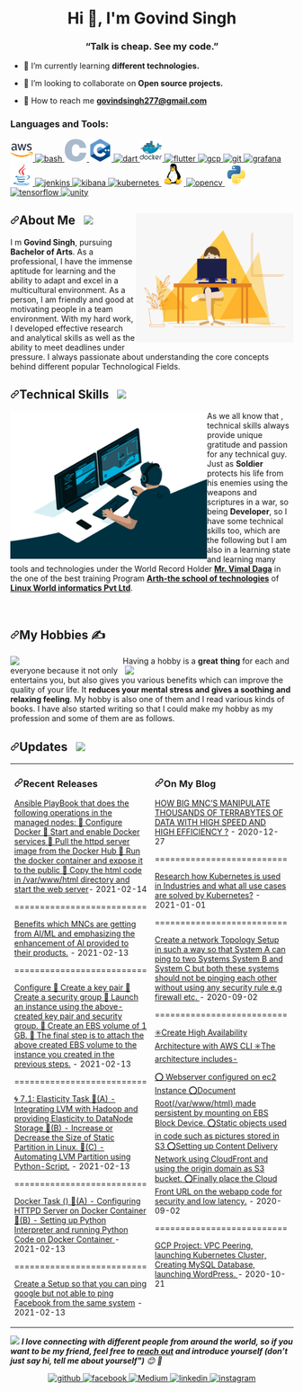 
<!--
**adiboy17/adiboy17** is a ✨ _special_ ✨ repository because its `README.md` (this file) appears on your GitHub profile.

Here are some ideas to get you started:

- 🔭 I’m currently working on ...
- 🌱 I’m currently learning ...
- 👯 I’m looking to collaborate on ...
- 🤔 I’m looking for help with ...
- 💬 Ask me about ...
- 📫 How to reach me: ...
- 😄 Pronouns: ...
- ⚡ Fun fact: ...
-->
<h1 align="center">Hi 👋, I'm Govind Singh</h1>
<h3 align="center">“Talk is cheap. See my code.”</h3>


- 🌱 I’m currently learning **different technologies.**

- 👯 I’m looking to collaborate on **Open source projects.**

- 💬 How to reach me **govindsingh277@gmail.com**


</p>

<h3 align="left">Languages and Tools:</h3>
<p align="left"> <a href="https://aws.amazon.com" target="_blank"> <img src="https://raw.githubusercontent.com/devicons/devicon/master/icons/amazonwebservices/amazonwebservices-original-wordmark.svg" alt="aws" width="40" height="40"/> </a> <a href="https://www.gnu.org/software/bash/" target="_blank"> <img src="https://www.vectorlogo.zone/logos/gnu_bash/gnu_bash-icon.svg" alt="bash" width="40" height="40"/> </a> <a href="https://www.cprogramming.com/" target="_blank"> <img src="https://raw.githubusercontent.com/devicons/devicon/master/icons/c/c-original.svg" alt="c" width="40" height="40"/> </a> <a href="https://www.w3schools.com/cpp/" target="_blank"> <img src="https://raw.githubusercontent.com/devicons/devicon/master/icons/cplusplus/cplusplus-original.svg" alt="cplusplus" width="40" height="40"/> </a> <a href="https://dart.dev" target="_blank"> <img src="https://www.vectorlogo.zone/logos/dartlang/dartlang-icon.svg" alt="dart" width="40" height="40"/> </a> <a href="https://www.docker.com/" target="_blank"> <img src="https://raw.githubusercontent.com/devicons/devicon/master/icons/docker/docker-original-wordmark.svg" alt="docker" width="40" height="40"/> </a> <a href="https://flutter.dev" target="_blank"> <img src="https://www.vectorlogo.zone/logos/flutterio/flutterio-icon.svg" alt="flutter" width="40" height="40"/> </a> <a href="https://cloud.google.com" target="_blank"> <img src="https://www.vectorlogo.zone/logos/google_cloud/google_cloud-icon.svg" alt="gcp" width="40" height="40"/> </a> <a href="https://git-scm.com/" target="_blank"> <img src="https://www.vectorlogo.zone/logos/git-scm/git-scm-icon.svg" alt="git" width="40" height="40"/> </a> <a href="https://grafana.com" target="_blank"> <img src="https://www.vectorlogo.zone/logos/grafana/grafana-icon.svg" alt="grafana" width="40" height="40"/> </a> <a href="https://www.java.com" target="_blank"> <img src="https://raw.githubusercontent.com/devicons/devicon/master/icons/java/java-original.svg" alt="java" width="40" height="40"/> </a> <a href="https://www.jenkins.io" target="_blank"> <img src="https://www.vectorlogo.zone/logos/jenkins/jenkins-icon.svg" alt="jenkins" width="40" height="40"/> </a> <a href="https://www.elastic.co/kibana" target="_blank"> <img src="https://www.vectorlogo.zone/logos/elasticco_kibana/elasticco_kibana-icon.svg" alt="kibana" width="40" height="40"/> </a> <a href="https://kubernetes.io" target="_blank"> <img src="https://www.vectorlogo.zone/logos/kubernetes/kubernetes-icon.svg" alt="kubernetes" width="40" height="40"/> </a> <a href="https://www.linux.org/" target="_blank"> <img src="https://raw.githubusercontent.com/devicons/devicon/master/icons/linux/linux-original.svg" alt="linux" width="40" height="40"/> </a> <a href="https://opencv.org/" target="_blank"> <img src="https://www.vectorlogo.zone/logos/opencv/opencv-icon.svg" alt="opencv" width="40" height="40"/> </a> <a href="https://www.python.org" target="_blank"> <img src="https://raw.githubusercontent.com/devicons/devicon/master/icons/python/python-original.svg" alt="python" width="40" height="40"/> </a> <a href="https://www.tensorflow.org" target="_blank"> <img src="https://www.vectorlogo.zone/logos/tensorflow/tensorflow-icon.svg" alt="tensorflow" width="40" height="40"/> </a> <a href="https://unity.com/" target="_blank"> <img src="https://www.vectorlogo.zone/logos/unity3d/unity3d-icon.svg" alt="unity" width="40" height="40"/> </a> </p>



<div>
 <p>
  <a target="_blank" rel="noopener noreferrer" href="https://raw.githubusercontent.com/adiboy17/workInProgress/master/Hii.gif"><img width="280" height="230" align="right" src="https://raw.githubusercontent.com/adiboy17/workInProgress/master/Hii.gif" style="max-width:100%;"></a> 
</p>
<h2><a id="user-content-about-me---" class="anchor" aria-hidden="true" href="#about-me---"><svg class="octicon octicon-link" viewBox="0 0 16 16" version="1.1" width="16" height="16" aria-hidden="true"><path fill-rule="evenodd" d="M7.775 3.275a.75.75 0 001.06 1.06l1.25-1.25a2 2 0 112.83 2.83l-2.5 2.5a2 2 0 01-2.83 0 .75.75 0 00-1.06 1.06 3.5 3.5 0 004.95 0l2.5-2.5a3.5 3.5 0 00-4.95-4.95l-1.25 1.25zm-4.69 9.64a2 2 0 010-2.83l2.5-2.5a2 2 0 012.83 0 .75.75 0 001.06-1.06 3.5 3.5 0 00-4.95 0l-2.5 2.5a3.5 3.5 0 004.95 4.95l1.25-1.25a.75.75 0 00-1.06-1.06l-1.25 1.25a2 2 0 01-2.83 0z"></path></svg></a>About Me  &nbsp; <a target="_blank" rel="noopener noreferrer" href="https://camo.githubusercontent.com/ee0405472b22b03ce78650e9dc06f90e7f81cddf220466d8f82e85416d30e8d7/68747470733a2f2f656d6f6a6970656469612d75732e73332e6475616c737461636b2e75732d776573742d312e616d617a6f6e6177732e636f6d2f7468756d62732f3136302f66616365626f6f6b2f3233302f77726974696e672d68616e645f323730642e706e67"><img src="https://camo.githubusercontent.com/ee0405472b22b03ce78650e9dc06f90e7f81cddf220466d8f82e85416d30e8d7/68747470733a2f2f656d6f6a6970656469612d75732e73332e6475616c737461636b2e75732d776573742d312e616d617a6f6e6177732e636f6d2f7468756d62732f3136302f66616365626f6f6b2f3233302f77726974696e672d68616e645f323730642e706e67" width="30px" data-canonical-src="https://emojipedia-us.s3.dualstack.us-west-1.amazonaws.com/thumbs/160/facebook/230/writing-hand_270d.png" style="max-width:100%;"></a></h2>
 
<p>I m <b> Govind Singh</b>, pursuing <b>Bachelor of Arts</b>. As a professional, I have the immense aptitude for learning and the ability to adapt and excel in a multicultural environment. As a person, I am friendly and good at motivating people in a team environment. With my hard work, I developed effective research and analytical skills as well as the ability to meet deadlines under pressure. I always passionate about understanding the core concepts behind different popular Technological Fields.</p>
</div>
<h2><a id="user-content-technical-skills---" class="anchor" aria-hidden="true" href="#technical-skills---"><svg class="octicon octicon-link" viewBox="0 0 16 16" version="1.1" width="16" height="16" aria-hidden="true"><path fill-rule="evenodd" d="M7.775 3.275a.75.75 0 001.06 1.06l1.25-1.25a2 2 0 112.83 2.83l-2.5 2.5a2 2 0 01-2.83 0 .75.75 0 00-1.06 1.06 3.5 3.5 0 004.95 0l2.5-2.5a3.5 3.5 0 00-4.95-4.95l-1.25 1.25zm-4.69 9.64a2 2 0 010-2.83l2.5-2.5a2 2 0 012.83 0 .75.75 0 001.06-1.06 3.5 3.5 0 00-4.95 0l-2.5 2.5a3.5 3.5 0 004.95 4.95l1.25-1.25a.75.75 0 00-1.06-1.06l-1.25 1.25a2 2 0 01-2.83 0z"></path></svg></a>Technical Skills  &nbsp; <a target="_blank" rel="noopener noreferrer" href="https://camo.githubusercontent.com/6cf71972e763378c0ed229b09685fd505a497171a7db73ff73924df2f8e1743b/68747470733a2f2f656d6f6a6970656469612d75732e73332e6475616c737461636b2e75732d776573742d312e616d617a6f6e6177732e636f6d2f7468756d62732f3136302f747769747465722f3235392f68616d6d65722d616e642d7772656e63685f31663665302e706e67"><img src="https://camo.githubusercontent.com/6cf71972e763378c0ed229b09685fd505a497171a7db73ff73924df2f8e1743b/68747470733a2f2f656d6f6a6970656469612d75732e73332e6475616c737461636b2e75732d776573742d312e616d617a6f6e6177732e636f6d2f7468756d62732f3136302f747769747465722f3235392f68616d6d65722d616e642d7772656e63685f31663665302e706e67" width="30px" data-canonical-src="https://emojipedia-us.s3.dualstack.us-west-1.amazonaws.com/thumbs/160/twitter/259/hammer-and-wrench_1f6e0.png" style="max-width:100%;"></a></h2>

<p><a target="_blank" rel="noopener noreferrer" href="https://raw.githubusercontent.com/adiboy17/workInProgress/master/code.gif?raw=true"><img align="left" src="https://github.com/i-adarsh/i-adarsh/raw/main/gif/code.gif?raw=true" width="350&quot;" style="max-width:100%;"></a></p>

<p>As we all know that , technical skills always provide unique gratitude and passion for any technical guy. Just as <b>Soldier</b> protects his life from his enemies using the weapons and scriptures in a war, so being <b>Developer</b>, so I  have some technical skills too,  which are the following but I am also in a learning state and learning many tools and technologies under the World Record Holder <a href="https://www.linkedin.com/in/vimaldaga/?originalSubdomain=in" rel="nofollow"><b>Mr. Vimal Daga</b></a> in the one of the best training Program <a href="https://rightarth.com/" rel="nofollow"><b>Arth-the school of technologies</b></a> of <a href="https://www.linuxworldindia.org/" rel="nofollow"><b>Linux World informatics Pvt Ltd</b></a>.</p>

<p>&nbsp;<a target="_blank" rel="noopener noreferrer" href="https://camo.githubusercontent.com/48e94fded3c31c7c33c952571cd599053ea5a14383c75458cd3ece16865618a4/68747470733a2f2f6769746875622d726561646d652d73746174732e76657263656c2e6170702f6170693f757365726e616d653d616469626f7931372673686f775f69636f6e733d74727565266c6f63616c653d656e"></a></p>
</p>
<h2><a id="user-content-my-hobbies-" class="anchor" aria-hidden="true" href="#my-hobbies-"><svg class="octicon octicon-link" viewBox="0 0 16 16" version="1.1" width="16" height="16" aria-hidden="true"><path fill-rule="evenodd" d="M7.775 3.275a.75.75 0 001.06 1.06l1.25-1.25a2 2 0 112.83 2.83l-2.5 2.5a2 2 0 01-2.83 0 .75.75 0 00-1.06 1.06 3.5 3.5 0 004.95 0l2.5-2.5a3.5 3.5 0 00-4.95-4.95l-1.25 1.25zm-4.69 9.64a2 2 0 010-2.83l2.5-2.5a2 2 0 012.83 0 .75.75 0 001.06-1.06 3.5 3.5 0 00-4.95 0l-2.5 2.5a3.5 3.5 0 004.95 4.95l1.25-1.25a.75.75 0 00-1.06-1.06l-1.25 1.25a2 2 0 01-2.83 0z"></path></svg></a>My Hobbies <g-emoji class="g-emoji" alias="writing_hand" fallback-src="https://github.githubassets.com/images/icons/emoji/unicode/270d.png">✍</g-emoji></h2>

<img align="left" src="https://camo.githubusercontent.com/f9a322c724f1cbb47a2bbb5407a1abbd9b1f2a7481f0fce08bd177b59719e1b9/68747470733a2f2f6f63746f6465782e6769746875622e636f6d2f696d616765732f68756c615f6c6f6f705f6f63746f64657830332e676966" width="200&quot;" data-canonical-src="https://octodex.github.com/images/hula_loop_octodex03.gif" style="max-width:100%;">

<p>Having a hobby is a <b>great</b> <img align="right" src="https://github.com/hackcoderr/hackcoderr/raw/main/assets/hobbies.png" width="300&quot;" style="max-width:100%;"></a><b>thing</b> for each and everyone because it not only entertains you,
but also gives you various benefits which can improve the quality of your life. It <b>reduces your mental stress and gives a soothing and relaxing feeling</b>. My hobby is also one of them and I read various kinds of books. I have also started writing so that I could make my hobby as my profession and some of them are as follows.
</p>

<h2><a id="user-content-updates--" class="anchor" aria-hidden="true" href="#updates--"><svg class="octicon octicon-link" viewBox="0 0 16 16" version="1.1" width="16" height="16" aria-hidden="true"><path fill-rule="evenodd" d="M7.775 3.275a.75.75 0 001.06 1.06l1.25-1.25a2 2 0 112.83 2.83l-2.5 2.5a2 2 0 01-2.83 0 .75.75 0 00-1.06 1.06 3.5 3.5 0 004.95 0l2.5-2.5a3.5 3.5 0 00-4.95-4.95l-1.25 1.25zm-4.69 9.64a2 2 0 010-2.83l2.5-2.5a2 2 0 012.83 0 .75.75 0 001.06-1.06 3.5 3.5 0 00-4.95 0l-2.5 2.5a3.5 3.5 0 004.95 4.95l1.25-1.25a.75.75 0 00-1.06-1.06l-1.25 1.25a2 2 0 01-2.83 0z"></path></svg></a>Updates &nbsp; <a target="_blank" rel="noopener noreferrer" href="https://camo.githubusercontent.com/119f891fc4d514692fed25c813372d164dc8b98a7fa23f17fe6bba796f54ab53/68747470733a2f2f656d6f6a6970656469612d75732e73332e6475616c737461636b2e75732d776573742d312e616d617a6f6e6177732e636f6d2f7468756d62732f3136302f676f6f676c652f3236332f6e6572642d666163655f31663931332e706e67"><img src="https://camo.githubusercontent.com/119f891fc4d514692fed25c813372d164dc8b98a7fa23f17fe6bba796f54ab53/68747470733a2f2f656d6f6a6970656469612d75732e73332e6475616c737461636b2e75732d776573742d312e616d617a6f6e6177732e636f6d2f7468756d62732f3136302f676f6f676c652f3236332f6e6572642d666163655f31663931332e706e67" width="30px" data-canonical-src="https://emojipedia-us.s3.dualstack.us-west-1.amazonaws.com/thumbs/160/google/263/nerd-face_1f913.png" style="max-width:100%;"></a></h2>

</b>
<table><tbody><tr><td valign="top" width="33%">
<h3><a id="user-content-recent-releases" class="anchor" aria-hidden="true" href="#recent-releases"><svg class="octicon octicon-link" viewBox="0 0 16 16" version="1.1" width="16" height="16" aria-hidden="true"><path fill-rule="evenodd" d="M7.775 3.275a.75.75 0 001.06 1.06l1.25-1.25a2 2 0 112.83 2.83l-2.5 2.5a2 2 0 01-2.83 0 .75.75 0 00-1.06 1.06 3.5 3.5 0 004.95 0l2.5-2.5a3.5 3.5 0 00-4.95-4.95l-1.25 1.25zm-4.69 9.64a2 2 0 010-2.83l2.5-2.5a2 2 0 012.83 0 .75.75 0 001.06-1.06 3.5 3.5 0 00-4.95 0l-2.5 2.5a3.5 3.5 0 004.95 4.95l1.25-1.25a.75.75 0 00-1.06-1.06l-1.25 1.25a2 2 0 01-2.83 0z"></path></svg></a>Recent Releases</h3>

<p><a href="https://www.linkedin.com/posts/iadiboy_arth-task10-activity-6786513701764706304-IVXv" rel="nofollow">Ansible PlayBook that does the
following operations in the managed nodes:
🔹 Configure Docker
🔹 Start and enable Docker services
🔹 Pull the httpd server image from the Docker Hub
🔹 Run the docker container and expose it to the public
🔹 Copy the html code in /var/www/html directory
and start the web server</a>- 2021-02-14</p>
==========================

<p><a href="https://www.linkedin.com/posts/iadiboy_benefits-which-mncs-are-getting-from-aiml-activity-6780539239445659648-w-W-" rel="nofollow">Benefits which MNCs are getting from AI/ML and emphasizing the enhancement of AI provided to their products.</a> - 2021-02-13</p>
==========================
<p><a href="https://www.linkedin.com/posts/iadiboy_vimaldaga-righteducation-educationredefine-activity-6780120619200634880-aAhU">Configure 🔅 Create a key pair
🔅 Create a security group
🔅 Launch an instance using the above-created key pair and security group.
🔅 Create an EBS volume of 1 GB.
🔅 The final step is to attach the above created EBS volume to the instance you created in the previous steps.</a> - 2021-02-13</p>
==========================
<p><a href="https://www.linkedin.com/posts/iadiboy_arth-task7-completed-activity-6780066370672496640-uBNg" rel="nofollow">🌀 7.1: Elasticity Task
🔅(A) - Integrating LVM with Hadoop and providing Elasticity to DataNode Storage
🔅(B) - Increase or Decrease the Size of Static Partition in Linux.
🔅(C) - Automating LVM Partition using Python-Script.</a> - 2021-02-13</p>
==========================
<p><a href="https://www.linkedin.com/posts/iadiboy_arth-task7-completed-activity-6780066370672496640-uBNg" rel="nofollow">Docker Task ()
🔅(A) - Configuring HTTPD Server on Docker Container
🔅(B) - Setting up Python Interpreter and running Python Code on Docker Container </a> - 2021-02-13</p>
==========================
<p><a href="https://www.linkedin.com/posts/iadiboy_create-a-setup-so-that-you-can-ping-google-activity-6779016439744536576-I3vg" rel="nofollow"> Create a Setup so that you can ping google but not able to ping Facebook from the same system</a> - 2021-02-13</p>

</td><td valign="top" width="34%"> 
 
 
<h3><a id="user-content-on-my-blog" class="anchor" aria-hidden="true" href="#on-my-blog"><svg class="octicon octicon-link" viewBox="0 0 16 16" version="1.1" width="16" height="16" aria-hidden="true"><path fill-rule="evenodd" d="M7.775 3.275a.75.75 0 001.06 1.06l1.25-1.25a2 2 0 112.83 2.83l-2.5 2.5a2 2 0 01-2.83 0 .75.75 0 00-1.06 1.06 3.5 3.5 0 004.95 0l2.5-2.5a3.5 3.5 0 00-4.95-4.95l-1.25 1.25zm-4.69 9.64a2 2 0 010-2.83l2.5-2.5a2 2 0 012.83 0 .75.75 0 001.06-1.06 3.5 3.5 0 00-4.95 0l-2.5 2.5a3.5 3.5 0 004.95 4.95l1.25-1.25a.75.75 0 00-1.06-1.06l-1.25 1.25a2 2 0 01-2.83 0z"></path></svg></a>On My Blog</h3>

<p><a href="https://iadiboy.medium.com/how-big-mncs-manipulate-thousands-of-terrabytes-of-data-with-high-speed-and-high-efficiency-f31d1a5b8dad" rel="nofollow">HOW BIG MNC’S MANIPULATE THOUSANDS OF TERRABYTES OF DATA WITH HIGH SPEED AND HIGH EFFICIENCY ?</a> - 2020-12-27</p>

==========================
<p><a href="https://www.linkedin.com/posts/iadiboy_vimaldaga-righteducation-educationredefine-activity-6747944320529170432-TwfA" rel="nofollow">Research how Kubernetes is used in Industries and what all use cases are solved by Kubernetes?</a> - 2021-01-01</p>

==========================
<p><a href="https://www.linkedin.com/posts/iadiboy_vimaldaga-righteducation-educationredefine-activity-6747936071822188544-OuiG" rel="nofollow">Create a network Topology Setup in such a way so that System A can ping to two Systems System B and System C but both these systems should not be pinging each other without using any security rule e.g firewall etc.
</a> - 2020-09-02</p>

==========================
<p><a href="https://www.linkedin.com/posts/iadiboy_awscloud-awscli-aws-activity-6739212513008771072-lvb3" rel="nofollow">✳️Create High Availability Architecture with AWS CLI
✳️The architecture includes-

⭕ Webserver configured on ec2 Instance
⭕Document Root(/var/www/html) made persistent by mounting on EBS Block Device.
⭕Static objects used in code such as pictures stored in S3
⭕Setting up Content Delivery Network using CloudFront and using the origin domain as S3 bucket.
⭕Finally place the Cloud Front URL on the webapp code for security and low latency.</a> - 2020-09-02</p>

==========================
<p><a href="https://www.linkedin.com/pulse/google-cloud-platform-task-completion-govind-singh/" rel="nofollow"> GCP Project: VPC Peering,
 launching Kubernetes Cluster, Creating MySQL Database, launching WordPress.
</a> - 2020-10-21</p>
</td><td valign="top" width="33%">
 
 
<h3><a id="user-content-on-going" class="anchor" aria-hidden="true" href="#on-going"><svg class="octicon octicon-link" viewBox="0 0 16 16" version="1.1" width="16" height="16" aria-hidden="true"><path fill-rule="evenodd" d="M7.775 3.275a.75.75 0 001.06 1.06l1.25-1.25a2 2 0 112.83 2.83l-2.5 2.5a2 2 0 01-2.83 0 .75.75 0 00-1.06 1.06 3.5 3.5 0 004.95 0l2.5-2.5a3.5 3.5 0 00-4.95-4.95l-1.25 1.25zm-4.69 9.64a2 2 0 010-2.83l2.5-2.5a2 2 0 012.83 0 .75.75 0 001.06-1.06 3.5 3.5 0 00-4.95 0l-2.5 2.5a3.5 3.5 0 004.95 4.95l1.25-1.25a.75.75 0 00-1.06-1.06l-1.25 1.25a2 2 0 01-2.83 0z"></path></svg></a>On Going</h3>

<p><a href="https://raw.githubusercontent.com/adiboy17/workInProgress/master/workInProgress.gif">Ansible Installation on AWS RHEL 8 &amp; Docker Integration on Ansible</a></p>

==========================
<p><a href="https://raw.githubusercontent.com/adiboy17/workInProgress/master/workInProgress.gif">Launching EC2 Instance on AWS Using Ansible</a></p>

==========================
<p><a href="https://raw.githubusercontent.com/adiboy17/workInProgress/master/workInProgress.gif">Launching Docker using AWS and Run all Cmd Using Python</a></p>

==========================
<p><a href="https://raw.githubusercontent.com/adiboy17/workInProgress/master/workInProgress.gif">Deploying Web Server &amp; HAProxy load Balancer on AWS using Ansible</a></p>
</td></tr></tbody></table> </b>

<p><a target="_blank" rel="noopener noreferrer" href="https://camo.githubusercontent.com/ec0df7b334d15078e980be8f26f35f1bd6f004eaa4a121db42fed361360c1817/68747470733a2f2f6d656469612e67697068792e636f6d2f6d656469612f4c6e516a7057614f4e386e68723231764e572f67697068792e676966"><img src="https://camo.githubusercontent.com/ec0df7b334d15078e980be8f26f35f1bd6f004eaa4a121db42fed361360c1817/68747470733a2f2f6d656469612e67697068792e636f6d2f6d656469612f4c6e516a7057614f4e386e68723231764e572f67697068792e676966" width="60" data-canonical-src="https://media.giphy.com/media/LnQjpWaON8nhr21vNW/giphy.gif" style="max-width:100%;"></a> <em><b>I love connecting with different people from around the world, so if you want to be my friend, feel free to <a href="https://wa.me/+917408647600" rel="nofollow">reach out</a> and introduce yourself (don’t just say hi, tell me about yourself")</b> <g-emoji class="g-emoji" alias="blush" fallback-src="https://github.githubassets.com/images/icons/emoji/unicode/1f60a.png">😊</g-emoji> <g-emoji class="g-emoji" alias="purple_heart" fallback-src="https://github.githubassets.com/images/icons/emoji/unicode/1f49c.png">💜</g-emoji></em></p>

<div align="center">
<a href="https://github.com/adiboy17">
<img src="https://camo.githubusercontent.com/b2d1ae072c968dbeaf2232f0e1071ae5a7b218b11caec1ae5c69c10ef370a3cc/68747470733a2f2f696d672e736869656c64732e696f2f62616467652f6769746875622d2532333234323932652e7376673f267374796c653d666f722d7468652d6261646765266c6f676f3d676974687562266c6f676f436f6c6f723d7768697465" alt="github" data-canonical-src="https://img.shields.io/badge/github-%2324292e.svg?&amp;style=for-the-badge&amp;logo=github&amp;logoColor=white" style="max-width:100%;">
</a>
<a href="https://www.facebook.com/iadiboy/" rel="nofollow">
<img src="https://camo.githubusercontent.com/59f500f98d07c8fb5cc38b71662de8f4422ebf7b3dde3e574131a8edd7a0d3f4/68747470733a2f2f696d672e736869656c64732e696f2f62616467652f66616365626f6f6b2d2532333245383746422e7376673f267374796c653d666f722d7468652d6261646765266c6f676f3d66616365626f6f6b266c6f676f436f6c6f723d7768697465" alt="facebook" data-canonical-src="https://img.shields.io/badge/facebook-%232E87FB.svg?&amp;style=for-the-badge&amp;logo=facebook&amp;logoColor=white" style="max-width:100%;">
</a>
<a href="https://iadiboy.medium.com/" rel="nofollow"><img alt="Medium" src="https://camo.githubusercontent.com/49c80c79c674e543c2c7c2ee7930cc15791f4bd56da17c4b3c91c273349bef8d/68747470733a2f2f696d672e736869656c64732e696f2f62616467652f6d656469756d2d2532333132313030452e7376673f267374796c653d666f722d7468652d6261646765266c6f676f3d6d656469756d266c6f676f436f6c6f723d7768697465" data-canonical-src="https://img.shields.io/badge/medium-%2312100E.svg?&amp;style=for-the-badge&amp;logo=medium&amp;logoColor=white" style="max-width:100%;">
</a>
<a href="https://www.linkedin.com/in/iadiboy/" rel="nofollow">
<img src="https://camo.githubusercontent.com/5e3d78e5310a41c0667e07077cf93596229de398b154b83885dc068874ed5365/68747470733a2f2f696d672e736869656c64732e696f2f62616467652f6c696e6b6564696e2d2532333145373742352e7376673f267374796c653d666f722d7468652d6261646765266c6f676f3d6c696e6b6564696e266c6f676f436f6c6f723d7768697465" alt="linkedin" data-canonical-src="https://img.shields.io/badge/linkedin-%231E77B5.svg?&amp;style=for-the-badge&amp;logo=linkedin&amp;logoColor=white" style="max-width:100%;">
</a>
<a href="https://www.instagram.com/iadiboy/" rel="nofollow">
<img src="https://camo.githubusercontent.com/eff3e7484b1754de8279027247ccec9c3deaeb76b4c4946c5d634a8579c2c1ce/68747470733a2f2f696d672e736869656c64732e696f2f62616467652f696e7374616772616d2d2532333030303030302e7376673f267374796c653d666f722d7468652d6261646765266c6f676f3d696e7374616772616d266c6f676f436f6c6f723d7768697465" alt="instagram" data-canonical-src="https://img.shields.io/badge/instagram-%23000000.svg?&amp;style=for-the-badge&amp;logo=instagram&amp;logoColor=white" style="max-width:100%;">
</a>  
</div>

<p><a target="_blank" rel="noopener noreferrer" href="https://camo.githubusercontent.com/bd4d402619dd16a294cd9489442dfc4532c028bcaac52529dd6f638ad15568df/68747470733a2f2f6769746875622d726561646d652d73747265616b2d73746174732e6865726f6b756170702e636f6d2f3f757365723d616469626f79313726"></a></p>

